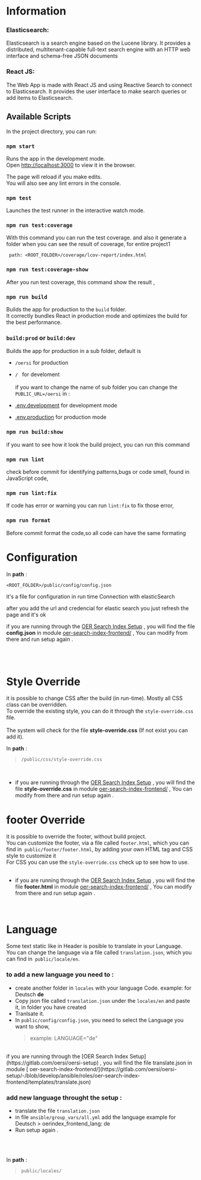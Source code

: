 # Information

### Elasticsearch:

Elasticsearch is a search engine based on the Lucene library. It provides a distributed, multitenant-capable full-text search engine with an HTTP web interface and schema-free JSON documents

### React JS:

The Web App is made with React JS and using Reactive Search to connect to Elasticsearch. It provides the user interface to make search queries or add items to Elasticsearch.

## Available Scripts

In the project directory, you can run:

### `npm start`

Runs the app in the development mode.<br />
Open [http://localhost:3000](http://localhost:3000) to view it in the browser.

The page will reload if you make edits.<br />
You will also see any lint errors in the console.

### `npm test`

Launches the test runner in the interactive watch mode.<br />

### `npm run test:coverage`

With this command you can run the test coverage.
and also it generate a folder when you can see the result of coverage, for entire project1

```
 path: <ROOT_FOLDER>/coverage/lcov-report/index.html
```

### `npm run test:coverage-show`

After you run test coverage, this command show the result , 



### `npm run build`

Builds the app for production to the `build` folder.<br />
It correctly bundles React in production mode and optimizes the build for the best performance.

### `build:prod` or  `build:dev`
Builds the app for production in a sub folder, default is <br>
* `/oersi` for production
*  `/ ` for develoment <br><br>
if you want to change the name of sub folder you can change the  `PUBLIC_URL=/oersi` in :
 
 * [.env.development](https://gitlab.com/oersi/oersi-frontend/-/blob/development/.env.development) for development mode
 * [.env.production](https://gitlab.com/oersi/oersi-frontend/-/blob/development/.env.production) for production mode

### `npm run build:show`

if you want to see how it look the build project, you can run this command 

### `npm run lint`

check before commit for identifying   patterns,bugs or code smell, found in JavaScript code,

### `npm run lint:fix`

If code has error or warning you can run `lint:fix` to fix those error,

### `npm run format`

Before commit format the code,so all code can have the same formating




# Configuration

In **path** :

```
<ROOT_FOLDER>/public/config/config.json
```

it's a file for configuration in run time Connection with elasticSearch

after you add the url and credencial for elastic search you just refresh the page and it's ok
<br/>

 if you are running through the [OER Search Index Setup](https://gitlab.com/oersi/oersi-setup) , you will find the file __config.json__ in module [ oer-search-index-frontend/](https://gitlab.com/oersi/oersi-setup/-/blob/develop/ansible/roles/oer-search-index-frontend/templates/config.json) , You can modify from there and run setup again .


<br>
<br>

# Style Override 

it is possible to change CSS after the build (in run-time).  Mostly all CSS class can be overridden.
<br>
To override the existing style, you can do it through the `style-override.css` file. 
<br><br>
The system will check for the file __style-override.css__   (If not exist you can add it).

In **path** :

>  ```/public/css/style-override.css```

<br>

* if you are running through the [OER Search Index Setup](https://gitlab.com/oersi/oersi-setup) , you will find the file __style-override.css__ in module [ oer-search-index-frontend/](https://gitlab.com/oersi/oersi-setup/-/blob/develop/ansible/roles/oer-search-index-frontend/templates/style-override.css) , You can modify from there and run setup again .

# footer Override 

it is possible to override the footer, without build project.
<br>
You can customize the footer, via a file called `footer.html`, which you can find in` public/footer/footer.html`, by adding your own HTML tag and CSS style to customize it
<br>
For CSS  you can use the `style-override.css` check up to see how to use.
<br><br>
* if you are running through the [OER Search Index Setup](https://gitlab.com/oersi/oersi-setup) , you will find the file __footer.html__ in module [ oer-search-index-frontend/](https://gitlab.com/oersi/oersi-setup/-/blob/develop/ansible/roles/oer-search-index-frontend/templates/footer.html) , You can modify from there and run setup again .

<br>


# Language

 Some text static like in Header is posible to translate in your Language.<br> You can change the language via a file called `translation.json`, which you can find in` public/locale/en`.
 

###  to add a new language you need to :
  - create another folder in `locales` with your language Code. example: for Deutsch __de__ 
  - Copy json file called `translation.json` under the `locales/en` and paste it, in folder you have created
  - Tranlsate it.
  - In `public/config/config.json`, you need to select the Language you want to show,
    > example:  LANGUAGE="de" 
  
<br>
 if you are running through the [OER Search Index Setup](https://gitlab.com/oersi/oersi-setup) , you will find the file translate.json in module [ oer-search-index-frontend/](https://gitlab.com/oersi/oersi-setup/-/blob/develop/ansible/roles/oer-search-index-frontend/templates/translate.json) 
  
  ### add new language throught the setup :
   - translate the file `translation.json` 
   - in file `ansible/group_vars/all.yml` add the language example for Deutsch
    > oerindex_frontend_lang: de  
   - Run setup again .
    
<br><br>

In **path** :

>  ```public/locales/```

<br>

